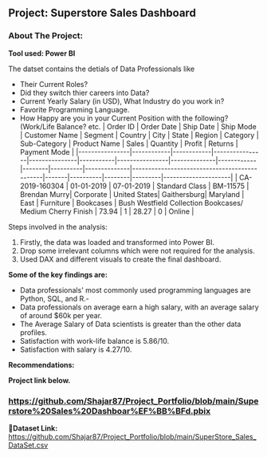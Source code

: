 ## Project: Superstore Sales Dashboard
### About The Project:
**Tool used: Power BI**

The datset contains the detials of Data Professionals like
- Their Current Roles?
- Did they switch thier careers into Data?
- Current Yearly Salary (in USD), What Industry do you work in?
- Favorite Programming Language.
- How Happy are you in your Current Position with the following? (Work/Life Balance? etc.
| Order ID       | Order Date | Ship Date  | Ship Mode      | Customer Name | Segment   | Country        | City         | State      | Region | Category | Sub-Category | Product Name                                 | Sales | Quantity | Profit | Returns | Payment Mode        |
|----------------|------------|------------|----------------|---------------|-----------|----------------|--------------|------------|--------|----------|--------------|----------------------------------------------|-------|----------|--------|---------|---------------------|
| CA-2019-160304 | 01-01-2019 | 07-01-2019 | Standard Class | BM-11575      | Brendan Murry| Corporate      | United States| Gaithersburg| Maryland | East     | Furniture    | Bookcases    | Bush Westfield Collection Bookcases/ Medium Cherry Finish | 73.94 | 1        | 28.27  | 0       | Online  |


Steps involved in the analysis:
1. Firstly, the data was loaded and transformed into Power BI.
2. Drop some irrelevant columns which were not required for the analysis.
3. Used DAX and different visuals to create the final dashboard.

**Some of the key findings are:**
- Data professionals' most commonly used programming languages are Python, SQL, and R.-
-  Data professionals on average earn a high salary, with an average salary of around $60k per year.
- The Average Salary of Data scientists is greater than the other data profiles.
- Satisfaction with work-life balance is 5.86/10.
- Satisfaction with salary is 4.27/10.

**Recommendations:**


**Project link below.**
### https://github.com/Shajar87/Project_Portfolio/blob/main/Superstore%20Sales%20Dashboar%EF%BB%BFd.pbix

**🔗Dataset Link:** https://github.com/Shajar87/Project_Portfolio/blob/main/SuperStore_Sales_DataSet.csv
